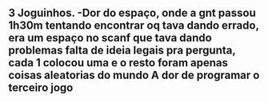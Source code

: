 3 Joguinhos.
-Dor do espaço, onde a gnt passou 1h30m tentando encontrar oq tava dando errado, era um espaço no scanf que tava dando problemas
falta de ideia legais pra pergunta, cada 1 colocou uma e o resto foram apenas coisas aleatorias do mundo
A dor de programar o terceiro jogo
-----------------------------------------
